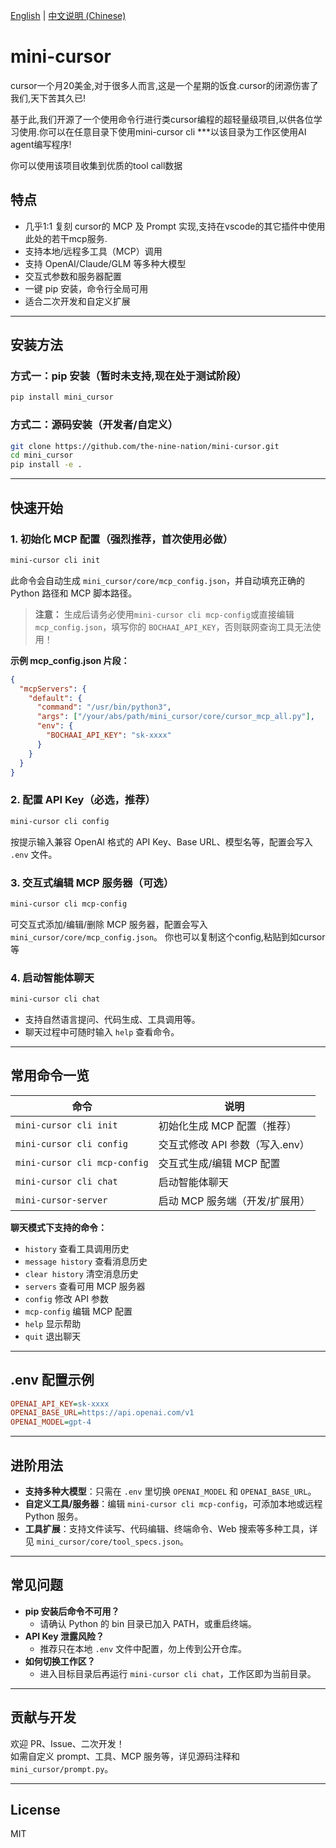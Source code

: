 [English](README.md) | [中文说明 (Chinese)](README_zh.md)

# mini-cursor

cursor一个月20美金,对于很多人而言,这是一个星期的饭食.cursor的闭源伤害了我们,天下苦其久已!

基于此,我们开源了一个使用命令行进行类cursor编程的超轻量级项目,以供各位学习使用.你可以在任意目录下使用mini-cursor cli ***以该目录为工作区使用AI agent编写程序!

你可以使用该项目收集到优质的tool call数据

## 特点

- 几乎1:1 复刻 cursor的 MCP 及 Prompt 实现,支持在vscode的其它插件中使用此处的若干mcp服务.
- 支持本地/远程多工具（MCP）调用
- 支持 OpenAI/Claude/GLM 等多种大模型
- 交互式参数和服务器配置
- 一键 pip 安装，命令行全局可用
- 适合二次开发和自定义扩展

---

## 安装方法

### 方式一：pip 安装（暂时未支持,现在处于测试阶段）

```bash
pip install mini_cursor
```

### 方式二：源码安装（开发者/自定义）

```bash
git clone https://github.com/the-nine-nation/mini-cursor.git
cd mini_cursor
pip install -e .
```

---

## 快速开始

### 1. 初始化 MCP 配置（强烈推荐，首次使用必做）

```bash
mini-cursor cli init
```
此命令会自动生成 `mini_cursor/core/mcp_config.json`，并自动填充正确的 Python 路径和 MCP 脚本路径。

> **注意：** 生成后请务必使用`mini-cursor cli mcp-config`或直接编辑 `mcp_config.json`，填写你的 `BOCHAAI_API_KEY`，否则联网查询工具无法使用！

**示例 mcp_config.json 片段：**
```json
{
  "mcpServers": {
    "default": {
      "command": "/usr/bin/python3",
      "args": ["/your/abs/path/mini_cursor/core/cursor_mcp_all.py"],
      "env": {
        "BOCHAAI_API_KEY": "sk-xxxx"
      }
    }
  }
}
```

### 2. 配置 API Key（必选，推荐）


```bash
mini-cursor cli config
```
按提示输入兼容 OpenAI 格式的  API Key、Base URL、模型名等，配置会写入 `.env` 文件。

### 3. 交互式编辑 MCP 服务器（可选）

```bash
mini-cursor cli mcp-config
```
可交互式添加/编辑/删除 MCP 服务器，配置会写入 `mini_cursor/core/mcp_config.json`。
你也可以复制这个config,粘贴到如cursor等

### 4. 启动智能体聊天

```bash
mini-cursor cli chat
```
- 支持自然语言提问、代码生成、工具调用等。
- 聊天过程中可随时输入 `help` 查看命令。

---

## 常用命令一览

| 命令                        | 说明                         |
|-----------------------------|------------------------------|
| `mini-cursor cli init`       | 初始化生成 MCP 配置（推荐）   |
| `mini-cursor cli config`     | 交互式修改 API 参数（写入.env）|
| `mini-cursor cli mcp-config` | 交互式生成/编辑 MCP 配置      |
| `mini-cursor cli chat`       | 启动智能体聊天                |
| `mini-cursor-server`         | 启动 MCP 服务端（开发/扩展用）|

**聊天模式下支持的命令：**
- `history`             查看工具调用历史
- `message history`     查看消息历史
- `clear history`       清空消息历史
- `servers`             查看可用 MCP 服务器
- `config`              修改 API 参数
- `mcp-config`          编辑 MCP 配置
- `help`                显示帮助
- `quit`                退出聊天

---

## .env 配置示例

```ini
OPENAI_API_KEY=sk-xxxx
OPENAI_BASE_URL=https://api.openai.com/v1
OPENAI_MODEL=gpt-4
```

---

## 进阶用法

- **支持多种大模型**：只需在 `.env` 里切换 `OPENAI_MODEL` 和 `OPENAI_BASE_URL`。
- **自定义工具/服务器**：编辑 `mini-cursor cli mcp-config`，可添加本地或远程 Python 服务。
- **工具扩展**：支持文件读写、代码编辑、终端命令、Web 搜索等多种工具，详见 `mini_cursor/core/tool_specs.json`。

---

## 常见问题

- **pip 安装后命令不可用？**
  - 请确认 Python 的 bin 目录已加入 PATH，或重启终端。
- **API Key 泄露风险？**
  - 推荐只在本地 `.env` 文件中配置，勿上传到公开仓库。
- **如何切换工作区？**
  - 进入目标目录后再运行 `mini-cursor cli chat`，工作区即为当前目录。

---

## 贡献与开发

欢迎 PR、Issue、二次开发！  
如需自定义 prompt、工具、MCP 服务等，详见源码注释和 `mini_cursor/prompt.py`。

---

## License

MIT 